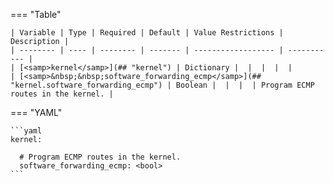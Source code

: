 <!--
  ~ Copyright (c) 2025 Arista Networks, Inc.
  ~ Use of this source code is governed by the Apache License 2.0
  ~ that can be found in the LICENSE file.
  -->
=== "Table"

    | Variable | Type | Required | Default | Value Restrictions | Description |
    | -------- | ---- | -------- | ------- | ------------------ | ----------- |
    | [<samp>kernel</samp>](## "kernel") | Dictionary |  |  |  |  |
    | [<samp>&nbsp;&nbsp;software_forwarding_ecmp</samp>](## "kernel.software_forwarding_ecmp") | Boolean |  |  |  | Program ECMP routes in the kernel. |

=== "YAML"

    ```yaml
    kernel:

      # Program ECMP routes in the kernel.
      software_forwarding_ecmp: <bool>
    ```
